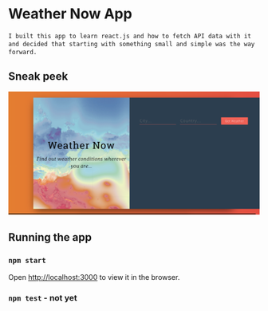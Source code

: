 # Weather Now App

```
I built this app to learn react.js and how to fetch API data with it and decided that starting with something small and simple was the way forward.
```

## Sneak peek


<p><img src="firstappearance.png"></p>


## Running the app

### `npm start`

Open [http://localhost:3000](http://localhost:3000) to view it in the browser.

### `npm test` - not yet
